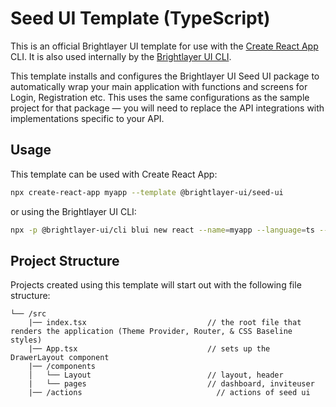 # Seed UI Template (TypeScript)


This is an official Brightlayer UI template for use with the [Create React App](https://create-react-app.dev/) CLI. It is also used internally by the [Brightlayer UI CLI](https://www.npmjs.com/package/@brightlayer-ui/cli).

This template installs and configures the Brightlayer UI Seed UI package to automatically wrap your main application with functions and screens for Login, Registration etc. This uses the same configurations as the sample project for that package — you will need to replace the API integrations with implementations specific to your API.

## Usage
This template can be used with Create React App:
```sh
npx create-react-app myapp --template @brightlayer-ui/seed-ui
```
or using the Brightlayer UI CLI:
```sh
npx -p @brightlayer-ui/cli blui new react --name=myapp --language=ts --template=seed-ui
```

## Project Structure
Projects created using this template will start out with the following file structure:

```
└── /src
    |── index.tsx                           // the root file that renders the application (Theme Provider, Router, & CSS Baseline styles)
    |── App.tsx                             // sets up the DrawerLayout component
    |── /components                           
    │   └── Layout                          // layout, header
    |   └── pages                           // dashboard, inviteuser
    |── /actions                              // actions of seed ui
```